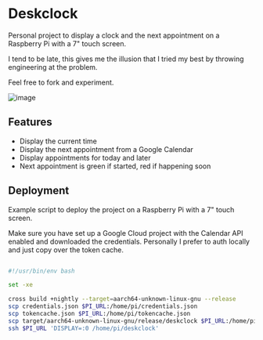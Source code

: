 # Deskclock

Personal project to display a clock and the next appointment on a Raspberry Pi with a 7" touch screen.

I tend to be late, this gives me the illusion that I tried my best by throwing engineering at the problem.

Feel free to fork and experiment.

![image](https://github.com/timonv/deskclock/assets/49373/3f26a1d7-ef5f-46e2-81d2-eaa55a026904)


## Features

- Display the current time
- Display the next appointment from a Google Calendar
- Display appointments for today and later
- Next appointment is green if started, red if happening soon

## Deployment

Example script to deploy the project on a Raspberry Pi with a 7" touch screen.

Make sure you have set up a Google Cloud project with the Calendar API enabled and downloaded the credentials. Personally I prefer to auth locally and just copy over the token cache.

```bash

#!/usr/bin/env bash

set -xe

cross build +nightly --target=aarch64-unknown-linux-gnu --release
scp credentials.json $PI_URL:/home/pi/credentials.json
scp tokencache.json $PI_URL:/home/pi/tokencache.json
scp target/aarch64-unknown-linux-gnu/release/deskclock $PI_URL:/home/pi/deskclock
ssh $PI_URL 'DISPLAY=:0 /home/pi/deskclock'
```
